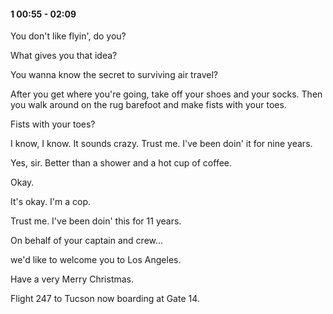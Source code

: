#### 1 00:55 - 02:09


You don't like flyin', do you?

What gives you that idea?

You wanna know the secret to surviving air travel?

After you get where you're going, take off your shoes and your socks.
Then you walk around on the rug barefoot and make fists with your toes.

Fists with your toes?

I know, I know. It sounds crazy.
Trust me. I've been doin' it for nine years.

Yes, sir. Better than a shower and a hot cup of coffee.

Okay.

It's okay. I'm a cop.

Trust me. I've been doin' this for 11 years.

On behalf of your captain and crew...

we'd like to welcome you to Los Angeles.

Have a very Merry Christmas.

Flight 247 to Tucson now boarding at Gate 14.

